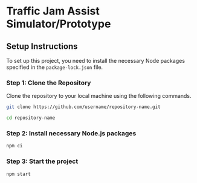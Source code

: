 # Traffic Jam Assist Simulator/Prototype

## Setup Instructions

To set up this project, you need to install the necessary Node packages specified in the `package-lock.json` file.

### Step 1: Clone the Repository
Clone the repository to your local machine using the following commands.
```bash
git clone https://github.com/username/repository-name.git

cd repository-name
```

### Step 2: Install necessary Node.js packages
```bash
npm ci
```

### Step 3: Start the project
```bash
npm start
```